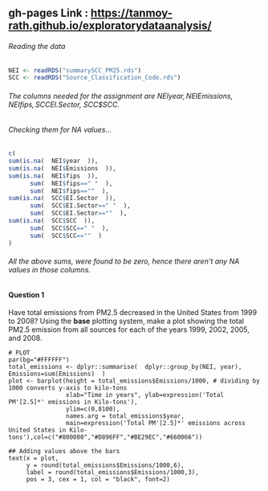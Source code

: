 ## gh-pages Link : https://tanmoy-rath.github.io/exploratorydataanalysis/

###### Reading the data
```R
NEI <- readRDS("summarySCC_PM25.rds")
SCC <- readRDS("Source_Classification_Code.rds")
```
###### The columns needed for the assignment are NEI$year, NEI$Emissions, NEI$fips, SCC$EI.Sector, SCC$SCC.
###### Checking them for NA values...
```R
c(
sum(is.na(  NEI$year  )),
sum(is.na(  NEI$Emissions  )),
sum(is.na(  NEI$fips  )),
      sum(  NEI$fips==" "  ),
      sum(  NEI$fips==""  ),
sum(is.na(  SCC$EI.Sector  )),
      sum(  SCC$EI.Sector==" "  ),
      sum(  SCC$EI.Sector==""  ),
sum(is.na(  SCC$SCC  )),
      sum(  SCC$SCC==" "  ),
      sum(  SCC$SCC==""  )
)
```
###### All the above sums, were found to be zero, hence there aren't any NA values in those columns.

#### Question 1
Have total emissions from PM2.5 decreased in the United States from 1999 to 2008? Using the <strong>base</strong> plotting system, make a plot showing the total PM2.5 emission from all sources for each of the years 1999, 2002, 2005, and 2008.

```{r plot1, echo=TRUE}
# PLOT
par(bg="#FFFFFF")
total_emissions <- dplyr::summarise(  dplyr::group_by(NEI, year), Emissions=sum(Emissions)  )
plot <- barplot(height = total_emissions$Emissions/1000, # dividing by 1000 converts y-axis to kilo-tons
                xlab="Time in years", ylab=expression('Total PM'[2.5]*' emissions in Kilo-tons'),
                ylim=c(0,8100),
                names.arg = total_emissions$year,
                main=expression('Total PM'[2.5]*' emissions across United States in Kilo-tons'),col=c("#800080","#D896FF","#BE29EC","#660066"))

## Adding values above the bars
text(x = plot,
     y = round(total_emissions$Emissions/1000,6),
     label = round(total_emissions$Emissions/1000,3),
     pos = 3, cex = 1, col = "black", font=2)
```
